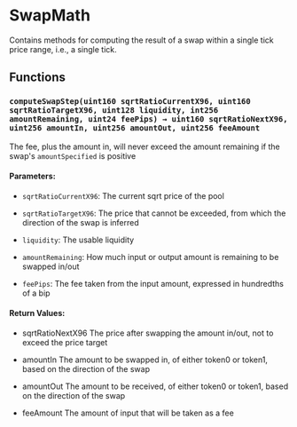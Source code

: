 # SwapMath


Contains methods for computing the result of a swap within a single tick price range, i.e., a single tick.


## Functions

### `computeSwapStep(uint160 sqrtRatioCurrentX96, uint160 sqrtRatioTargetX96, uint128 liquidity, int256 amountRemaining, uint24 feePips) → uint160 sqrtRatioNextX96, uint256 amountIn, uint256 amountOut, uint256 feeAmount`
The fee, plus the amount in, will never exceed the amount remaining if the swap's `amountSpecified` is positive


#### Parameters:
- `sqrtRatioCurrentX96`: The current sqrt price of the pool

- `sqrtRatioTargetX96`: The price that cannot be exceeded, from which the direction of the swap is inferred

- `liquidity`: The usable liquidity

- `amountRemaining`: How much input or output amount is remaining to be swapped in/out

- `feePips`: The fee taken from the input amount, expressed in hundredths of a bip

#### Return Values:
- sqrtRatioNextX96 The price after swapping the amount in/out, not to exceed the price target

- amountIn The amount to be swapped in, of either token0 or token1, based on the direction of the swap

- amountOut The amount to be received, of either token0 or token1, based on the direction of the swap

- feeAmount The amount of input that will be taken as a fee




